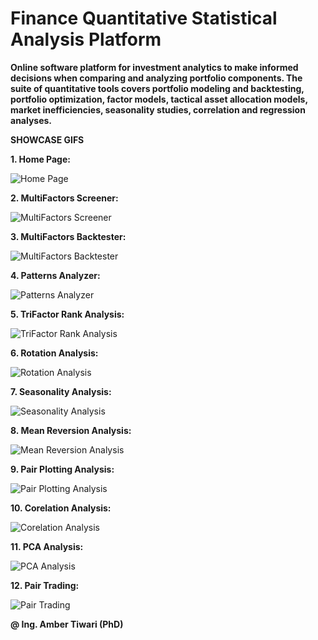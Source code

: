 # Finance Quantitative Statistical Analysis Platform </br>
<b>Online software platform for investment analytics to make informed decisions  when comparing and analyzing portfolio components. The suite of quantitative tools covers portfolio modeling and backtesting, portfolio optimization, factor models, tactical asset allocation models, market inefficiencies, seasonality studies, correlation and regression analyses. </b> </br>


<b>SHOWCASE GIFS</b> </br>


<b>1. Home Page:</b>

![Home Page](https://raw.githubusercontent.com/drtiwari/Finance-Quant-Statistical-Analysis-Platform/main/DEMOS/home_page.gif "Home Page") </br>



<b>2. MultiFactors Screener:</b>

![MultiFactors Screener](https://raw.githubusercontent.com/drtiwari/Finance-Quant-Statistical-Analysis-Platform/main/DEMOS/multifactor_stocks_screener.gif "MultiFactors Screener") </br>



<b>3. MultiFactors Backtester:</b>

![MultiFactors Backtester](https://raw.githubusercontent.com/drtiwari/Finance-Quant-Statistical-Analysis-Platform/main/DEMOS/multifactor_backtester.gif "MultiFactors Backtester") </br>



<b>4. Patterns Analyzer:</b>

![Patterns Analyzer](https://raw.githubusercontent.com/drtiwari/Finance-Quant-Statistical-Analysis-Platform/main/DEMOS/chart_patterns.gif "Patterns Analyzer") </br>



<b>5. TriFactor Rank Analysis:</b>

![TriFactor Rank Analysis](https://raw.githubusercontent.com/drtiwari/Finance-Quant-Statistical-Analysis-Platform/main/DEMOS/trifactor_analysis.gif "TriFactor Rank Analysis") </br>



<b>6. Rotation Analysis:</b>

![Rotation Analysis](https://raw.githubusercontent.com/drtiwari/Finance-Quant-Statistical-Analysis-Platform/main/DEMOS/rotation_analysis.gif "Rotation Analysis") </br>



<b>7. Seasonality Analysis:</b>

![Seasonality Analysis](https://raw.githubusercontent.com/drtiwari/Finance-Quant-Statistical-Analysis-Platform/main/DEMOS/seasonality_analysis.gif "Seasonality Analysis") </br>



<b>8. Mean Reversion Analysis:</b>

![Mean Reversion Analysis](https://raw.githubusercontent.com/drtiwari/Finance-Quant-Statistical-Analysis-Platform/main/DEMOS/mean_reversion.gif "Mean Reversion Analysis") </br>



<b>9. Pair Plotting Analysis:</b>

![Pair Plotting Analysis](https://raw.githubusercontent.com/drtiwari/Finance-Quant-Statistical-Analysis-Platform/main/DEMOS/pair_plotting.gif "Pair Plotting Analysis") </br>



<b>10. Corelation Analysis:</b>

![Corelation Analysis](https://raw.githubusercontent.com/drtiwari/Finance-Quant-Statistical-Analysis-Platform/main/DEMOS/corelation_analysis.gif "Corelation Analysis") </br>



<b>11. PCA Analysis:</b>

![PCA Analysis](https://raw.githubusercontent.com/drtiwari/Finance-Quant-Statistical-Analysis-Platform/main/DEMOS/pca_analysis.gif "PCA Analysis") </br>



<b>12. Pair Trading:</b>

![Pair Trading](https://raw.githubusercontent.com/drtiwari/Finance-Quant-Statistical-Analysis-Platform/main/DEMOS/pair_trading.gif "Pair Trading") </br>

**@ Ing. Amber Tiwari (PhD)**
